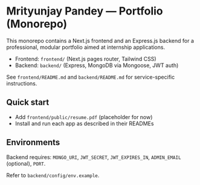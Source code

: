 # Mrityunjay Pandey — Portfolio (Monorepo)

This monorepo contains a Next.js frontend and an Express.js backend for a professional, modular portfolio aimed at internship applications.

- Frontend: `frontend/` (Next.js pages router, Tailwind CSS)
- Backend: `backend/` (Express, MongoDB via Mongoose, JWT auth)

See `frontend/README.md` and `backend/README.md` for service-specific instructions.

## Quick start

- Add `frontend/public/resume.pdf` (placeholder for now)
- Install and run each app as described in their READMEs

## Environments

Backend requires: `MONGO_URI`, `JWT_SECRET`, `JWT_EXPIRES_IN`, `ADMIN_EMAIL` (optional), `PORT`.

Refer to `backend/config/env.example`.

